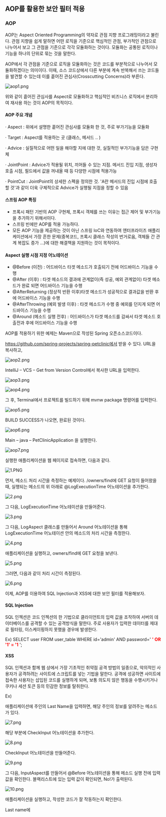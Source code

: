 ## AOP를 활용한 보안 필터 적용



### AOP

AOP는 Aspect Oriented Programming의 약자로 관점 지향 프로그래밍이라고 불린다. 관점 지향을 쉽게 말하면 어떤 로직을 기준으로 핵심적인 관점, 부가적인 관점으로 나누어서 보고 그 관점을 기준으로 각각 모듈화하는 것이다. 모듈화는 공통된 로직이나 기능을 하나의 단위로 묶는 것을 말한다.

 

AOP에서 각 관점을 기준으로 로직을 모듈화하는 것은 코드를 부분적으로 나누어서 모듈화하겠다는 의미이다. 이때, 소스 코드상에서 다른 부분에 계속 반복해서 쓰는 코드들을 발견할 수 있는데 이를 흩어진 관심사(Crosscutting Concerns)라 부른다.

![aop1.png](https://github.com/dpfkdlemtp/JavaStudy/blob/image/aop1.png?raw=true)

위와 같이 흩어진 관심사를 Aspect로 모듈화하고 핵심적인 비즈니스 로직에서 분리하여 재사용 하는 것이 AOP의 목적이다.



#### AOP 주요 개념

·  Aspect : 위에서 설명한 흩어진 관심사를 모듈화 한 것, 주로 부가기능을 모듈화

·  Target : Aspect를 적용하는 곳 (클래스, 메서드 .. )

·  Advice : 실질적으로 어떤 일을 해야할 지에 대한 것, 실질적인 부가기능을 담은 구현체

·  JointPoint : Advice가 적용될 위치, 끼어들 수 있는 지점. 메서드 진입 지점, 생성자 호출 시점, 필드에서 값을 꺼내올 때 등 다양한 시점에 적용가능

·  PointCut : JointPoint의 상세한 스펙을 정의한 것. 'A란 메서드의 진입 시점에 호출할 것'과 같이 더욱 구체적으로 Advice가 실행될 지점을 정할 수 있음



#### 스프링 AOP 특징

- 프록시 패턴 기반의 AOP 구현체, 프록시 객체를 쓰는 이유는 접근 제어 및 부가기능을 추가하기 위해서이다.
- 스프링 빈에만 AOP를 적용 가능하다.
- 모든 AOP 기능을 제공하는 것이 아닌 스프링 IoC와 연동하여 엔터프라이즈 애플리케이션에서 가장 흔한 문제(중복코드, 프록시 클래스 작성의 번거로움, 객체들 간 관계 복잡도 증가 ...)에 대한 해결책을 지원하는 것이 목적이다.



#### Aspect 실행 시점 지정 어노테이션

- @Before (이전) : 어드바이스 타겟 메소드가 호출되기 전에 어드바이스 기능을 수행
- @After (이후) : 타겟 메소드의 결과에 관계없이(즉 성공, 예외 관계없이) 타겟 메소드가 완료 되면 어드바이스 기능을 수행
- @AfterReturning (정상적 반환 이후)타겟 메소드가 성공적으로 결과값을 반환 후에 어드바이스 기능을 수행
- @AfterThrowing (예외 발생 이후) : 타겟 메소드가 수행 중 예외를 던지게 되면 어드바이스 기능을 수행
- @Around (메소드 실행 전후) : 어드바이스가 타겟 메소드를 감싸서 타겟 메소드 호출전과 후에 어드바이스 기능을 수행


 

AOP를 적용하기 위한 예제는 Maven으로 작성된 Spring 오픈소스코드이다.

https://github.com/spring-projects/spring-petclinic에서 받을 수 있다. URL을 복사하고, 

![aop2.png](https://github.com/dpfkdlemtp/JavaStudy/blob/image/aop2.png?raw=true)

 

IntelliJ – VCS – Get from Version Control에서 복사한 URL을 입력한다.

![aop3.png](https://github.com/dpfkdlemtp/JavaStudy/blob/image/aop3.png?raw=true)

![aop4.png](https://github.com/dpfkdlemtp/JavaStudy/blob/image/aop4.png?raw=true)

 

그 후, Terminal에서 프로젝트를 빌드하기 위해 mvnw package 명령어를 입력한다.

![aop5.png](https://github.com/dpfkdlemtp/JavaStudy/blob/image/aop5.png?raw=true)

 

BUILD SUCCESS가 나오면, 완료된 것이다.

![aop6.png](https://github.com/dpfkdlemtp/JavaStudy/blob/image/aop6.png?raw=true)

 

Main – java – PetClinicApplication 을 실행한다.

![aop7.png](https://github.com/dpfkdlemtp/JavaStudy/blob/image/aop7.png?raw=true)

 

실행한 애플리케이션을 웹 페이지로 접속하면, 다음과 같다.

![1.PNG](https://github.com/dpfkdlemtp/JavaStudy/blob/dpfkdlemtp-aop/1.PNG?raw=true)



 

 

먼저, 메소드 처리 시간을 측정하는 예제이다. /owners/find에 GET 요청이 들어왔을 때, 실행되는 메소드의 위 아래로 @LogExecutionTime 어노테이션을 추가한다.

![2.png](https://github.com/dpfkdlemtp/JavaStudy/blob/dpfkdlemtp-aop/2.png?raw=true)

 

그 다음, LogExecutionTime 어노테이션을 만들어준다.

![3.png](https://github.com/dpfkdlemtp/JavaStudy/blob/dpfkdlemtp-aop/3.png?raw=true)



그 다음, LogAspect 클래스를 만들어서 Around 어노테이션을 통해 LogExecutionTime 어노테이션 안의 메소드의 처리 시간을 측정한다.

![4.png](https://github.com/dpfkdlemtp/JavaStudy/blob/dpfkdlemtp-aop/4.png?raw=true)

 

애플리케이션을 실행하고, owners/find에 GET 요청을 보낸다.

![5.png](https://github.com/dpfkdlemtp/JavaStudy/blob/dpfkdlemtp-aop/5.png?raw=true)



 

그러면, 다음과 같이 처리 시간이 측정된다.

![6.png](https://github.com/dpfkdlemtp/JavaStudy/blob/dpfkdlemtp-aop/6.png?raw=true)

 

이제, AOP를 이용하여 SQL Injection과 XSS에 대한 보안 필터를 적용해보자.

 

#### SQL Injection

SQL 인젝션은 코드 인젝션의 한 기법으로 클라이언트의 입력 값을 조작하여 서버의 데이터베이스를 공격할 수 있는 공격방식을 말한다. 주로 사용자가 입력한 데이터를 제대로 필터링, 이스케이핑하지 못했을 경우에 발생한다.

Ex) SELECT user FROM user_table WHERE id='admin' AND password=' <span style="color:red"> **' OR '1' = '1** </span>';

 

#### XSS

SQL 인젝션과 함께 웹 상에서 가장 기초적인 취약점 공격 방법의 일종으로, 악의적인 사용자가 공격하려는 사이트에 스크립트를 넣는 기법을 말한다. 공격에 성공하면 사이트에 접속한 사용자는 삽입된 코드를 실행하게 되며, 보통 의도치 않은 행동을 수행시키거나 쿠키나 세션 토큰 등의 민감한 정보를 탈취한다.

Ex) <script>alert('XSS');</script>

 

애플리케이션에 주인의 Last Name을 입력하면, 해당 주인의 정보를 알려주는 메소드가 있다.

![7.png](https://github.com/dpfkdlemtp/JavaStudy/blob/dpfkdlemtp-aop/7.png?raw=true)



해당 부분에 CheckInput 어노테이션을 추가한다.

![8.png](https://github.com/dpfkdlemtp/JavaStudy/blob/dpfkdlemtp-aop/8.png?raw=true)



CheckInput 어노테이션을 만들어준다.

![9.png](https://github.com/dpfkdlemtp/JavaStudy/blob/dpfkdlemtp-aop/9.png?raw=true)



그 다음, InputAspect를 만들어서 @Before 어노테이션을 통해 메소드 실행 전에 입력 값을 확인한다. 블랙리스트에 있는 입력 값이 확인되면, No!가 출력된다.

![10.png](https://github.com/dpfkdlemtp/JavaStudy/blob/dpfkdlemtp-aop/10.png?raw=true)



 애플리케이션을 실행하고, 작성한 코드가 잘 작동하는지 확인한다.

Last name에 <script>를 넣는다.

 

![11.png](https://github.com/dpfkdlemtp/JavaStudy/blob/dpfkdlemtp-aop/11.png?raw=true)



입력 값과 No!가 출력된다. 

![12.png](https://github.com/dpfkdlemtp/JavaStudy/blob/dpfkdlemtp-aop/12.png?raw=true)



이번엔, 'or 1=1 #을 입력한다. 

![13.png](https://github.com/dpfkdlemtp/JavaStudy/blob/dpfkdlemtp-aop/13.png?raw=true)



입력 값과 No!가 출력된다. 

![14.png](https://github.com/dpfkdlemtp/JavaStudy/blob/dpfkdlemtp-aop/14.png?raw=true)

 
